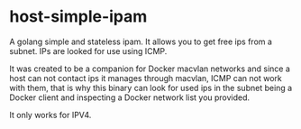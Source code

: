 # host-simple-ipam

A golang simple and stateless ipam. It allows you to get free ips from a subnet. IPs are looked for use using ICMP.

It was created to be a companion for Docker macvlan networks and since a host can not contact ips it manages through macvlan, ICMP can not work with them, that is why this binary can look for used ips in the subnet being a Docker client and inspecting a Docker network list you provided.

It only works for IPV4.
